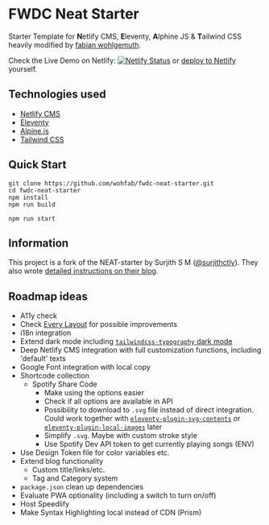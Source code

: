# FWDC Neat Starter

Starter Template for **N**etlify CMS, **E**leventy, **A**lphine JS & **T**ailwind CSS heavily modified by [fabian wohlgemuth](https://fabianwohlgemuth.de).

Check the Live Demo on Netlify: [![Netlify Status](https://api.netlify.com/api/v1/badges/ad35259d-e9f7-49f9-a8d8-ee342d8bb2e3/deploy-status)](https://app.netlify.com/sites/fwdc-neat-starter/deploys) or [deploy to Netlify](https://app.netlify.com/start/deploy?repository=https://github.com/wohfab/fwdc-neat-starter) yourself.

## Technologies used

- [Netlify CMS](https://www.netlifycms.org/)
- [Eleventy](https://www.11ty.dev/)
- [Alpine.js](https://github.com/alpinejs/alpine)
- [Tailwind CSS](https://tailwindcss.com/)

## Quick Start

```
git clone https://github.com/wohfab/fwdc-neat-starter.git
cd fwdc-neat-starter
npm install
npm run build
```

```
npm run start
```

## Information

This project is a fork of the NEAT-starter by Surjith S M ([@surjithctly](https://surjithctly.in/)). They also wrote [detailed instructions on their blog](https://blog.surjithctly.in/neat-stack-create-a-static-website-with-netlify-cms-eleventy-alpinejs-and-tailwindcss).

## Roadmap ideas

- A11y check
- Check [Every Layout](https://every-layout.dev/) for possible improvements
- i18n integration
- Extend dark mode including [`tailwindcss-typography` dark mode](https://github.com/tailwindlabs/tailwindcss-typography/issues/69)
- Deep Netlify CMS integration with full customization functions, including 'default' texts
- Google Font integration with local copy
- Shortcode collection
  - Spotify Share Code
    - Make using the options easier
    - Check if all options are available in API
    - Possibility to download to `.svg` file instead of direct integration. Could work together with [`eleventy-plugin-svg-contents`](https://www.npmjs.com/package/eleventy-plugin-svg-contents) or [`eleventy-plugin-local-images`](https://github.com/robb0wen/eleventy-plugin-local-images#readme) later
    - Simplify `.svg`. Maybe with custom stroke style
    - Use Spotify Dev API token to get currently playing songs (ENV)
- Use Design Token file for color variables etc.
- Extend blog functionality
  - Custom title/links/etc.
  - Tag and Category system
- `package.json` clean up dependencies
- Evaluate PWA optionality (including a switch to turn on/off)
- Host Speedlify
- Make Syntax Highlighting local instead of CDN (Prism)
